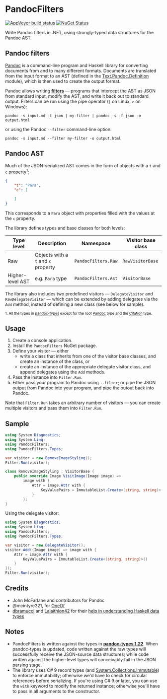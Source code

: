 # PandocFilters

[![AppVeyor build status](https://img.shields.io/appveyor/ci/zspitz/pandocfilters?style=flat&max-age=86400)](https://ci.appveyor.com/project/zspitz/pandocfilters) [![NuGet Status](https://img.shields.io/nuget/v/pandocfilters.svg?style=flat&max-age=86400)](https://www.nuget.org/packages/pandocfilters/)

Write Pandoc filters in .NET, using  strongly-typed data structures for the Pandoc AST.

## Pandoc filters

[Pandoc](https://pandoc.org/) is a command-line program and Haskell library for converting documents from and to many different formats. Documents are translated from the input format to an AST (defined in the [Text.Pandoc.Definition](https://hackage.haskell.org/package/pandoc-types-1.22/docs/Text-Pandoc-Definition.html) module), which is then used to create the output format.

Pandoc allows writing [**filters**](https://pandoc.org/filters.html) &mdash; programs that intercept the AST as JSON from standard input, modify the AST, and write it back out to standard output. Filters can be run using the pipe operator (`|` on Linux, `>` on Windows):

```none
pandoc -s input.md -t json | my-filter | pandoc -s -f json -o output.html
```

or using the Pandoc `--filter` command-line option:

```none
pandoc -s input.md --filter my-filter -o output.html
```

## Pandoc AST

Much of the JSON-serialized AST comes in the form of objects with a `t` and `c` property<sup>1</sup>:

```json
{
    "t": "Para",
    "c": [

    ]
}
```

This corresponds to a `Para` object with properties filled with the values at the `c` property.

The library defines types and base classes for both levels:

| Type level | Description | Namespace | Visitor base class |
| -- | -- | -- | -- |
| Raw | Objects with a `t` and `c` property|  `PandocFilters.Raw` | `RawVisitorBase` |
| Higher-level AST | e.g. `Para` type |`PandocFilters.Ast` | `VisitorBase` |

The library also includes two predefined visitors &mdash; `DelegateVisitor` and `RawDelegateVisitor` &mdash; which can be extended by adding delegates via the `Add` method, instead of defining a new class (see below for sample).

<sup>1. All the types in [pandoc-types](https://hackage.haskell.org/package/pandoc-types-1.22/docs/Text-Pandoc-Definition.html) except for the root [Pandoc](https://hackage.haskell.org/package/pandoc-types-1.22/docs/Text-Pandoc-Definition.html#t:Pandoc) type and the [Citation](https://hackage.haskell.org/package/pandoc-types-1.22/docs/Text-Pandoc-Definition.html#t:Citation) type.</sup>

## Usage

1. Create a console application.
2. Install the `PandocFilters` NuGet package.
3. Define your visitor &mdash; either
   * write a class that inherits from one of the visitor base classes, and create an instance of the class, or  
   * create an instance of the appropriate delegate visitor class, and append delegates using the `Add` methods.
4. Pass the instance into `Filter.Run`.
5. Either pass your program to Pandoc using `--filter`; or pipe the JSON output from Pandoc into your program, and pipe the outout back into Pandoc.

Note that `Filter.Run` takes an arbitrary number of visitors &mdash; you can create multiple visitors and pass them into `Filter.Run`.

## Sample

```csharp
using System.Diagnostics;
using System.Linq;
using PandocFilters;
using PandocFilters.Types;

var visitor = new RemoveImageStyling();
Filter.Run(visitor);

class RemoveImageStyling : VisitorBase {
    public override Image VisitImage(Image image) =>
        image with {
            Attr = image.Attr with {
                KeyValuePairs = ImmutableList.Create<(string, string)>()
            }
        };
}
```

Using the delegate visitor:

```csharp
using System.Diagnostics;
using System.Linq;
using PandocFilters;
using PandocFilters.Types;

var visitor = new DelegateVisitor();
visitor.Add((Image image) => image with {
    Attr = image.Attr with {
        KeyValuePairs = ImmutableList.Create<(string, string)>()
    }
});
Filter.Run(visitor);
```

## Credits

* John McFarlane and contributors for Pandoc
* @mcintyre321, for [OneOf](https://github.com/mcintyre321/OneOf)
* [dbramucci](https://www.reddit.com/user/dbramucci) and [Lalaithion42](https://www.reddit.com/user/Lalaithion42) for their [help in understanding Haskell data types](https://www.reddit.com/r/haskell/comments/jx9lf7/basic_guide_to_reading_haskell_type_definition/)

## Notes

* PandocFilters is written against the types in [**pandoc-types 1.22**](https://hackage.haskell.org/package/pandoc-types-1.22). When pandoc-types is updated, code written against the raw types will successfully receive the JSON-source data structures; while code written against the higher-level types will conceivably fail in the JSON parsing stage.
* The library uses C# 9 record types (and [System.Collections.Immutable](https://docs.microsoft.com/en-us/dotnet/api/system.collections.immutable?view=net-5.0#remarks)) to enforce immutability; otherwise we'd have to check for circular references before serializing. If you're using C# 9 or later, you can use the `with` keyword to modify the returned instance; otherwise you'll have to pass in all arguments to the constructor.
